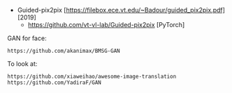 - Guided-pix2pix [https://filebox.ece.vt.edu/~Badour/guided_pix2pix.pdf] [2019]
	+ https://github.com/vt-vl-lab/Guided-pix2pix [PyTorch]

GAN for face:
~~~
https://github.com/akanimax/BMSG-GAN
~~~

To look at:
~~~
https://github.com/xiaweihao/awesome-image-translation
https://github.com/YadiraF/GAN
~~~
